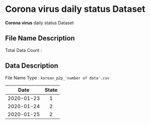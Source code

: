 # Corona virus daily status Dataset

**Corona virus** daily status Dataset

## File Name Description

Total Data Count : 

## Data Description

File Name Type : ```korean_p2p_'number of data'.csv```

| Date | State |
| ----- |:-------------:|
|  2020-01-23    | 1       |
|  2020-01-24    | 2       |
|  2020-01-25    | 2      |

